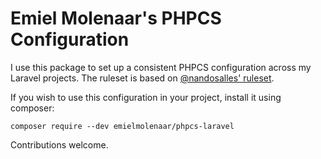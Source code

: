 
# Emiel Molenaar's PHPCS Configuration 

I use this package to set up a consistent PHPCS configuration across my Laravel projects. The ruleset is based on [@nandosalles' ruleset](https://medium.com/@nandosalles/the-ruleset-phpcs-for-my-laravel-projects-a54cb3c95b31).

If you wish to use this configuration in your project, install it using composer:

`composer require --dev emielmolenaar/phpcs-laravel` 

Contributions welcome.
